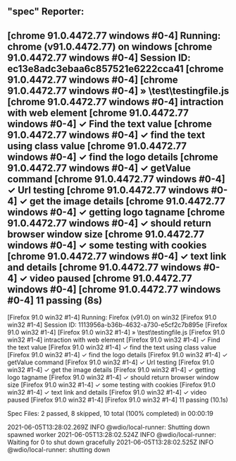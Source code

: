 "spec" Reporter:
------------------------------------------------------------------
[chrome 91.0.4472.77 windows #0-4] Running: chrome (v91.0.4472.77) on windows
[chrome 91.0.4472.77 windows #0-4] Session ID: ec13e8adc3ebaa6c857521e6222cca41
[chrome 91.0.4472.77 windows #0-4]
[chrome 91.0.4472.77 windows #0-4] » \test\testingfile.js
[chrome 91.0.4472.77 windows #0-4] intraction with web element
[chrome 91.0.4472.77 windows #0-4]    ✓ Find the text value
[chrome 91.0.4472.77 windows #0-4]    ✓ find the text using class value
[chrome 91.0.4472.77 windows #0-4]    ✓ find the logo details
[chrome 91.0.4472.77 windows #0-4]    ✓  getValue command
[chrome 91.0.4472.77 windows #0-4]    ✓ Url testing
[chrome 91.0.4472.77 windows #0-4]    ✓ get the image details
[chrome 91.0.4472.77 windows #0-4]    ✓ getting logo tagname
[chrome 91.0.4472.77 windows #0-4]    ✓ should return browser window size
[chrome 91.0.4472.77 windows #0-4]    ✓ some testing with cookies
[chrome 91.0.4472.77 windows #0-4]    ✓ text link and details
[chrome 91.0.4472.77 windows #0-4]    ✓ video paused
[chrome 91.0.4472.77 windows #0-4]
[chrome 91.0.4472.77 windows #0-4] 11 passing (8s)
------------------------------------------------------------------
[Firefox 91.0 win32 #1-4] Running: Firefox (v91.0) on win32
[Firefox 91.0 win32 #1-4] Session ID: 1113956a-b36b-4632-a730-e5cf2c7b895e
[Firefox 91.0 win32 #1-4]
[Firefox 91.0 win32 #1-4] » \test\testingfile.js
[Firefox 91.0 win32 #1-4] intraction with web element
[Firefox 91.0 win32 #1-4]    ✓ Find the text value
[Firefox 91.0 win32 #1-4]    ✓ find the text using class value
[Firefox 91.0 win32 #1-4]    ✓ find the logo details
[Firefox 91.0 win32 #1-4]    ✓  getValue command
[Firefox 91.0 win32 #1-4]    ✓ Url testing
[Firefox 91.0 win32 #1-4]    ✓ get the image details
[Firefox 91.0 win32 #1-4]    ✓ getting logo tagname
[Firefox 91.0 win32 #1-4]    ✓ should return browser window size
[Firefox 91.0 win32 #1-4]    ✓ some testing with cookies
[Firefox 91.0 win32 #1-4]    ✓ text link and details
[Firefox 91.0 win32 #1-4]    ✓ video paused
[Firefox 91.0 win32 #1-4]
[Firefox 91.0 win32 #1-4] 11 passing (10.1s)


Spec Files:      2 passed, 8 skipped, 10 total (100% completed) in 00:00:19

2021-06-05T13:28:02.269Z INFO @wdio/local-runner: Shutting down spawned worker
2021-06-05T13:28:02.524Z INFO @wdio/local-runner: Waiting for 0 to shut down gracefully
2021-06-05T13:28:02.525Z INFO @wdio/local-runner: shutting down
